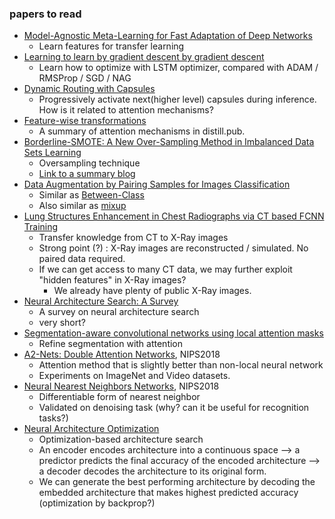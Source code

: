 ### papers to read
- [Model-Agnostic Meta-Learning for Fast Adaptation of Deep Networks](https://arxiv.org/abs/1703.03400)
  - Learn features for transfer learning
- [Learning to learn by gradient descent by gradient descent](https://arxiv.org/abs/1606.04474)
  - Learn how to optimize with LSTM optimizer, compared with ADAM / RMSProp / SGD / NAG
- [Dynamic Routing with Capsules](https://arxiv.org/abs/1710.09829)
  - Progressively activate next(higher level) capsules during inference. How is it related to attention mechanisms?
- [Feature-wise transformations](https://distill.pub/2018/feature-wise-transformations/)
  - A summary of attention mechanisms in distill.pub.
- [Borderline-SMOTE: A New Over-Sampling Method in Imbalanced Data Sets Learning](https://sci2s.ugr.es/keel/keel-dataset/pdfs/2005-Han-LNCS.pdf)
  - Oversampling technique
  - [Link to a summary blog](https://m.blog.naver.com/hist0134/221203617391)
- [Data Augmentation by Pairing Samples for Images Classification](https://openreview.net/pdf?id=SJn0sLgRb)
  - Similar as [Between-Class](http://openaccess.thecvf.com/content_cvpr_2018/html/Tokozume_Between-Class_Learning_for_CVPR_2018_paper.html)
  - Also similar as [mixup](https://arxiv.org/pdf/1710.09412.pdf)
- [Lung Structures Enhancement in Chest Radiographs via CT based FCNN Training](https://arxiv.org/pdf/1810.05989.pdf)
  - Transfer knowledge from CT to X-Ray images
  - Strong point (?) : X-Ray images are reconstructed / simulated. No paired data required.
  - If we can get access to many CT data, we may further exploit "hidden features" in X-Ray images?
    - We already have plenty of public X-Ray images.
- [Neural Architecture Search: A Survey](https://arxiv.org/pdf/1808.05377.pdf)
  - A survey on neural architecture search
  - very short?
- [Segmentation-aware convolutional networks using local attention masks](https://arxiv.org/abs/1708.04607)
  - Refine segmentation with attention
- [A2-Nets: Double Attention Networks](https://arxiv.org/pdf/1810.11579.pdf), NIPS2018
  - Attention method that is slightly better than non-local neural network
  - Experiments on ImageNet and Video datasets.
- [Neural Nearest Neighbors Networks](https://arxiv.org/pdf/1810.12575.pdf), NIPS2018
  - Differentiable form of nearest neighbor
  - Validated on denoising task (why? can it be useful for recognition tasks?)
- [Neural Architecture Optimization](https://arxiv.org/pdf/1808.07233.pdf)
  - Optimization-based architecture search
  - An encoder encodes architecture into a continuous space --> a predictor predicts the final accuracy of the encoded architecture --> a decoder decodes the architecture to its original form.
  - We can generate the best performing architecture by decoding the embedded architecture that makes highest predicted accuracy (optimization by backprop?)
